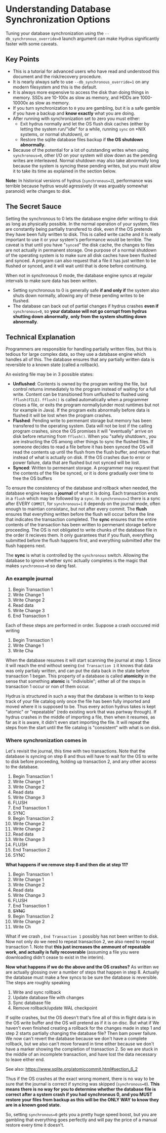 # Understanding Database Synchronization Options

Tuning your database synchronization using the `--db_synchronous_override=0` launch argument can make Hydrus significantly faster with some caveats.

## Key Points

- This is a tutorial for advanced users who have read and understood this document and the risk/recovery procedure.
- It is nearly always safe to use `--db_synchronous_override=1` on any modern filesystem and this is the default.
- It is always more expensive to access the disk than doing things in memory. SSDs are 10-100x as slow as memory, and HDDs are 1000-10000x as slow as memory.
- If you turn synchronization to `0` you are gambling, but it is a safe gamble if you have a backup and **know exactly** what you are doing.
- After running with synchronization set to zero you must either:
   - Exit hydrus normally and let the OS flush disk caches (either by letting the system run/"idle" for a while, running `sync` on *NIX systems, or normal shutdown), or
   - Restore the sqlite database files backup if **the OS shutdown abnormally**.
- Because of the potential for a lot of outstanding writes when using `synchronous=0`, other I/O on your system will slow down as the pending writes are interleaved.  Normal shutdown may also take abnormally long because the system is syncing these pending writes, but you must allow it to take its time as explained in the section below.

**Note:** In historical versions of hydrus (`synchronous=2`), performance was terrible because hydrus would agressively (it was arguably somewhat paranoid) write changes to disk.

## The Secret Sauce

Setting the synchronous to 0 lets the database engine defer writing to disk as long as physically possible.  In the normal operation of your system, files are constantly being partially transfered to disk, even if the OS pretends they have been fully written to disk.  This is called write cache and it is really important to use it or your system's performance would be terrible.  The caveat is that until you have "`synced`" the disk cache, the changes to files are not actually in permanent storage.  One purpose of a normal shutdown of the operating system is to make sure all disk caches have been flushed and synced.  A program can also request that a file it has just written to be flushed or synced, and it will wait until that is done before continuing.

When not in synchronous 0 mode, the database engine syncs at regular intervals to make sure data has been written.  
- Setting synchronous to 0 is generally safe **if and only if** the system also shuts down normally, allowing any of these pending writes to be flushed.
- The database can back out of partial changes if hydrus crashes **even if** `synchronous=0`, so **your database will not go corrupt from hydrus shutting down abnormally**, **only from the system shutting down abnormally**.

## Technical Explanation

Programmers are responsible for handling partially written files, but this is tedious for large complex data, so they use a database engine which handles all of this.  The database ensures that any partially written data is reversible to a known state (called a rollback).

An existing file may be in 3 possible states:

- **Unflushed**: Contents is owned by the program writing the file, but control returns immediately to the program instead of waiting for a full write.  Content can be transitioned from unflushed to flushed using `fflush(FILE)`. `fflush()` is called automatically when a programmer closes a file, or exits the program normally(under most runtimes but not for example in Java).  If the program exits abnormally before data is flushed it will be lost when the program crashes.
- **Flushed**: Pending write to permenant storage but memory has been transfered to the operating system. Data will not be lost if the calling program crashes, since the OS promises it will "eventually" arrive on disk before returning from `fflush()`. When you "safely shutdown:, you are instructing the OS among other things to sync the flushed files.  If someone decides to read a file before it has been synced the OS will read the contents up until the flush from the flush buffer, and return that instead of what is actually on disk.  If the OS crashes due to error or power failure, data that are flushed but not synced will be lost.
- **Synced**: Written to permenant storage. A programmer may request that the contents of the file be synced, or it is done gradually over time to free the OS buffers

To ensure the consistency of the database and rollback when needed, the database engine keeps a **journal** of what it is doing.  Each transaction ends in a `flush` which may be followed by a `sync`. In `synchronous=2` there is a sync after EVERY `COMMIT`, for `synchronous=1` it depends on the journal mode, often enough to maintian consistanc, but not after every commit.  The **flush** ensures that everything written before the flush will occur before the line that indicates the transaction completed.  The **sync** ensures that the entire contents of the transaction has been written to permenant storage before proceeding. The OS is not obligated to write chunks of the database file in the order it recieves them.  It only guarantees that if you flush, everything submitted before the flush happens first, and everything submitted after the flush happens next.

The **sync** is what is controlled by the `synchronous` switch.  Allowing the database to ignore whether sync actually completes is the magic that makes `synchronous=0` so dang fast.

### An example journal

1. Begin Transaction 1
2. Write Change 1
3. Write Change 2
4. Read data
5. Write Change 3
6. End Transaction 1

Each of these steps are performed in order.  Suppose a crash occcured mid writing

1. Begin Transaction 1
2. Write Change 1
3. Write Cha

When the database resumes it will start scanning the journal at step 1.  Since it will reach the end without seeing `End Transaction 1` it knows that data was only partialy written, and can put the data back in the state before transaction 1 began.  This property of a database is called **atomicity** in the sense that something **atomic** is "indivisible"; either all of the steps in transaction 1 occur or non of them occur.

Hydrus is structured in such a way that the database is written to to keep track of your file catalog only once the file has been fully imported and moved where it is supposed to be.  Thus every action hydrus takes is kept "atomic" or "repeatable" (redo existing work that was partway through).  If hydrus crashes in the middle of importing a file, then when it resumes, as far as it is aware, it didn't even start importing the file.  It will repeat the steps from the start until the file catalog is "consistent" with what is on disk.

### Where synchronization comes in

Let's revisit the journal, this time with two transactions.  Note that the database is syncing on step 8 and thus will have to wait for the OS to write to disk before proceeding, holding up transaction 2, and any other access to the database.

1. Begin Transaction 1
2. Write Change 1
3. Write Change 2
4. Read data
5. Write Change 3
6. FLUSH
7. End Transaction 1
8. SYNC
9. Begin Transaction 2
10. Write Change 2
11. Write Change 2
12. Read data
13. Write Change 3
14. FLUSH
15. End Transaction 2
16. SYNC

**What happens if we remove step 8 and then die at step 11?**

1. Begin Transaction 1
2. Write Change 1
3. Write Change 2
4. Read data
5. Write Change 3
6. FLUSH
7. End Transaction 1
8. ~~SYNC~~
9. Begin Transaction 2
10. Write Change 2
11. Write Ch

What if we crash , `End Transaction 1` possibly has not been written to disk.  Now not only do we need to repeat transaction 2, we also need to repeat transaction 1.  Note that **this just increases the ammount of repeatable work, and actually is fully recoverable** (assuming a file you were downloading didn't cease to exist in the interim).

**Now what happens if we do the above and the OS crashes?**
As written we are actually glossing over a number of steps that happen in step 8. Actually the database must make a few syncs to be sure the database is reversible.  The steps are roughly speaking

1. Write and sync rollback
2. Update database file with changes
3. Sync database file
4. Remove rollback/update WAL checkpoint

If sqlite crashes, but the OS doesn't that's fine all of this in flight data is in the OS write buffer and the OS will pretend as if it is on disc.  But what if We haven't even finished creating a rollback for the changes made in step 1 and step 2 starts partially changing the database file?  Then bam power failure.  We now can't revert the database because we don't have a complete rollback, but we also can't move forward in time either because we don't have a marker showing the completion of transaction 2.  So we are stuck in the middle of an incomplete transaction, and have lost the data necessary to leave either end.

See also: https://www.sqlite.org/atomiccommit.html#section_6_2

Thus if the OS crashes at the exact wrong moment, there is no way to be sure that the journal is correct if syncing was skipped (`synchronous=0`).  **This means there is no way for you to determine whether the database file is correct after a system crash if you had synchronous 0, and you MUST restore your files from backup as this will be the ONLY WAY to know they are in a known good state.**

So, setting `synchronous=0` gets you a pretty huge speed boost, but you are gambling that everything goes perfectly and will pay the price of a manual restore every time it doesn't.

